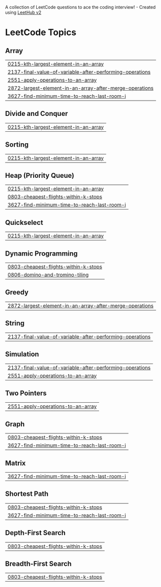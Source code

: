 A collection of LeetCode questions to ace the coding interview! - Created using [LeetHub v2](https://github.com/arunbhardwaj/LeetHub-2.0)
<!---LeetCode Topics Start-->
# LeetCode Topics
## Array
|  |
| ------- |
| [0215-kth-largest-element-in-an-array](https://github.com/Charishma-Coders/CodeVault/tree/master/0215-kth-largest-element-in-an-array) |
| [2137-final-value-of-variable-after-performing-operations](https://github.com/Charishma-Coders/CodeVault/tree/master/2137-final-value-of-variable-after-performing-operations) |
| [2551-apply-operations-to-an-array](https://github.com/Charishma-Coders/CodeVault/tree/master/2551-apply-operations-to-an-array) |
| [2872-largest-element-in-an-array-after-merge-operations](https://github.com/Charishma-Coders/CodeVault/tree/master/2872-largest-element-in-an-array-after-merge-operations) |
| [3627-find-minimum-time-to-reach-last-room-i](https://github.com/Charishma-Coders/CodeVault/tree/master/3627-find-minimum-time-to-reach-last-room-i) |
## Divide and Conquer
|  |
| ------- |
| [0215-kth-largest-element-in-an-array](https://github.com/Charishma-Coders/CodeVault/tree/master/0215-kth-largest-element-in-an-array) |
## Sorting
|  |
| ------- |
| [0215-kth-largest-element-in-an-array](https://github.com/Charishma-Coders/CodeVault/tree/master/0215-kth-largest-element-in-an-array) |
## Heap (Priority Queue)
|  |
| ------- |
| [0215-kth-largest-element-in-an-array](https://github.com/Charishma-Coders/CodeVault/tree/master/0215-kth-largest-element-in-an-array) |
| [0803-cheapest-flights-within-k-stops](https://github.com/Charishma-Coders/CodeVault/tree/master/0803-cheapest-flights-within-k-stops) |
| [3627-find-minimum-time-to-reach-last-room-i](https://github.com/Charishma-Coders/CodeVault/tree/master/3627-find-minimum-time-to-reach-last-room-i) |
## Quickselect
|  |
| ------- |
| [0215-kth-largest-element-in-an-array](https://github.com/Charishma-Coders/CodeVault/tree/master/0215-kth-largest-element-in-an-array) |
## Dynamic Programming
|  |
| ------- |
| [0803-cheapest-flights-within-k-stops](https://github.com/Charishma-Coders/CodeVault/tree/master/0803-cheapest-flights-within-k-stops) |
| [0806-domino-and-tromino-tiling](https://github.com/Charishma-Coders/CodeVault/tree/master/0806-domino-and-tromino-tiling) |
## Greedy
|  |
| ------- |
| [2872-largest-element-in-an-array-after-merge-operations](https://github.com/Charishma-Coders/CodeVault/tree/master/2872-largest-element-in-an-array-after-merge-operations) |
## String
|  |
| ------- |
| [2137-final-value-of-variable-after-performing-operations](https://github.com/Charishma-Coders/CodeVault/tree/master/2137-final-value-of-variable-after-performing-operations) |
## Simulation
|  |
| ------- |
| [2137-final-value-of-variable-after-performing-operations](https://github.com/Charishma-Coders/CodeVault/tree/master/2137-final-value-of-variable-after-performing-operations) |
| [2551-apply-operations-to-an-array](https://github.com/Charishma-Coders/CodeVault/tree/master/2551-apply-operations-to-an-array) |
## Two Pointers
|  |
| ------- |
| [2551-apply-operations-to-an-array](https://github.com/Charishma-Coders/CodeVault/tree/master/2551-apply-operations-to-an-array) |
## Graph
|  |
| ------- |
| [0803-cheapest-flights-within-k-stops](https://github.com/Charishma-Coders/CodeVault/tree/master/0803-cheapest-flights-within-k-stops) |
| [3627-find-minimum-time-to-reach-last-room-i](https://github.com/Charishma-Coders/CodeVault/tree/master/3627-find-minimum-time-to-reach-last-room-i) |
## Matrix
|  |
| ------- |
| [3627-find-minimum-time-to-reach-last-room-i](https://github.com/Charishma-Coders/CodeVault/tree/master/3627-find-minimum-time-to-reach-last-room-i) |
## Shortest Path
|  |
| ------- |
| [0803-cheapest-flights-within-k-stops](https://github.com/Charishma-Coders/CodeVault/tree/master/0803-cheapest-flights-within-k-stops) |
| [3627-find-minimum-time-to-reach-last-room-i](https://github.com/Charishma-Coders/CodeVault/tree/master/3627-find-minimum-time-to-reach-last-room-i) |
## Depth-First Search
|  |
| ------- |
| [0803-cheapest-flights-within-k-stops](https://github.com/Charishma-Coders/CodeVault/tree/master/0803-cheapest-flights-within-k-stops) |
## Breadth-First Search
|  |
| ------- |
| [0803-cheapest-flights-within-k-stops](https://github.com/Charishma-Coders/CodeVault/tree/master/0803-cheapest-flights-within-k-stops) |
<!---LeetCode Topics End-->